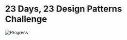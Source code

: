 # 23 Days, 23 Design Patterns Challenge  
![Progress](https://img.shields.io/badge/progress-17%2F23-brightgreen)  
